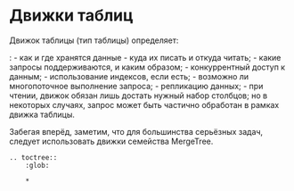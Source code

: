 Движки таблиц
=============

Движок таблицы (тип таблицы) определяет:

:   -   как и где хранятся данные - куда их писать и откуда читать;
    -   какие запросы поддерживаются, и каким образом;
    -   конкуррентный доступ к данным;
    -   использование индексов, если есть;
    -   возможно ли многопоточное выполнение запроса;
    -   репликацию данных;
    -   при чтении, движок обязан лишь достать нужный набор столбцов;
        но в некоторых случаях, запрос может быть частично обработан в рамках движка таблицы.

Забегая вперёд, заметим, что для большинства серьёзных задач, следует использовать движки семейства MergeTree.

```eval_rst
.. toctree::
    :glob:

    *
```